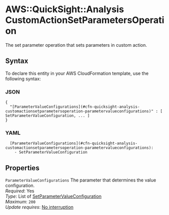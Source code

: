 # AWS::QuickSight::Analysis CustomActionSetParametersOperation<a name="aws-properties-quicksight-analysis-customactionsetparametersoperation"></a>

The set parameter operation that sets parameters in custom action\.

## Syntax<a name="aws-properties-quicksight-analysis-customactionsetparametersoperation-syntax"></a>

To declare this entity in your AWS CloudFormation template, use the following syntax:

### JSON<a name="aws-properties-quicksight-analysis-customactionsetparametersoperation-syntax.json"></a>

```
{
  "[ParameterValueConfigurations](#cfn-quicksight-analysis-customactionsetparametersoperation-parametervalueconfigurations)" : [ SetParameterValueConfiguration, ... ]
}
```

### YAML<a name="aws-properties-quicksight-analysis-customactionsetparametersoperation-syntax.yaml"></a>

```
  [ParameterValueConfigurations](#cfn-quicksight-analysis-customactionsetparametersoperation-parametervalueconfigurations): 
    - SetParameterValueConfiguration
```

## Properties<a name="aws-properties-quicksight-analysis-customactionsetparametersoperation-properties"></a>

`ParameterValueConfigurations`  <a name="cfn-quicksight-analysis-customactionsetparametersoperation-parametervalueconfigurations"></a>
The parameter that determines the value configuration\.  
*Required*: Yes  
*Type*: List of [SetParameterValueConfiguration](aws-properties-quicksight-analysis-setparametervalueconfiguration.md)  
*Maximum*: `200`  
*Update requires*: [No interruption](https://docs.aws.amazon.com/AWSCloudFormation/latest/UserGuide/using-cfn-updating-stacks-update-behaviors.html#update-no-interrupt)